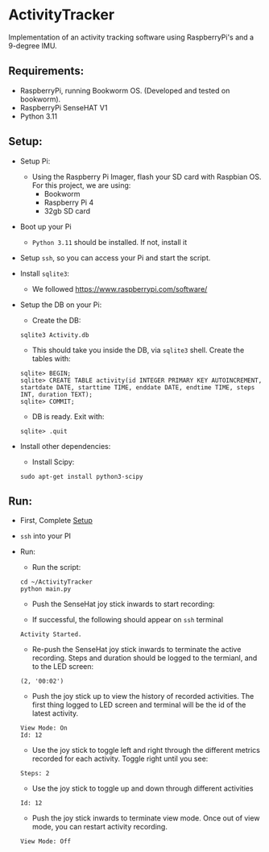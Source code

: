 # ActivityTracker

Implementation of an activity tracking software using RaspberryPi's and a 9-degree IMU.

## Requirements:
* RaspberryPi, running Bookworm OS. (Developed and tested on bookworm).
* RaspberryPi SenseHAT V1
* Python 3.11

## Setup:
* Setup Pi:
  * Using the Raspberry Pi Imager, flash your SD card with Raspbian OS. For this project, we are using:
    * Bookworm
    * Raspberry Pi 4
    * 32gb SD card

* Boot up your Pi
  * `Python 3.11` should be installed. If not, install it

* Setup `ssh`, so you can access your Pi and start the script.

* Install `sqlite3`:
  * We followed https://www.raspberrypi.com/software/

* Setup the DB on your Pi:
  * Create the DB:
  ```
  sqlite3 Activity.db
  ```

  * This should take you inside the DB, via `sqlite3` shell. Create the tables with:
  ```
  sqlite> BEGIN;
  sqlite> CREATE TABLE activity(id INTEGER PRIMARY KEY AUTOINCREMENT, startdate DATE, starttime TIME, enddate DATE, endtime TIME, steps INT, duration TEXT);
  sqlite> COMMIT;
  ```

  * DB is ready. Exit with:
  ```
  sqlite> .quit
  ```

* Install other dependencies:

  * Install Scipy: 
  ```
  sudo apt-get install python3-scipy
  ```

## Run:

* First, Complete [Setup](#setup)

* `ssh` into your PI

* Run:

  * Run the script:
  ```
  cd ~/ActivityTracker
  python main.py
  ```

  * Push the SenseHat joy stick inwards to start recording:

  * If successful, the following should appear on `ssh` terminal
  ```
  Activity Started.
  ```

  * Re-push the SenseHat joy stick inwards to terminate the active recording. Steps and duration should be logged to the termianl, and to the LED screen:
  ```
  (2, '00:02')
  ```

  * Push the joy stick up to view the history of recorded activities. The first thing logged to LED screen and terminal will be the id of the latest activity.
  ```
  View Mode: On
  Id: 12
  ```

  * Use the joy stick to toggle left and right through the different metrics recorded for each activity. Toggle right until you see:
  ```
  Steps: 2
  ```

  * Use the joy stick to toggle up and down through different activities
  ```
  Id: 12
  ```

  * Push the joy stick inwards to terminate view mode. Once out of view mode, you can restart activity recording.
  ```
  View Mode: Off
  ```